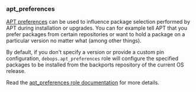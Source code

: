 ### apt_preferences

[APT preferences](https://wiki.debian.org/AptPreferences) can be used to
influence package selection performed by APT during installation or
upgrades. You can for example tell APT that you prefer packages from
certain repositories or want to hold a package on a particular version
no matter what (among other things).

By default, if you don't specify a version or provide a custom pin
configuration, `debops.apt_preferences` role will configure the
specified packages to be installed from the backports repository of the
current OS release.

Read the [apt_preferences role documentation](https://docs.debops.org/en/stable-3.0/ansible/roles/apt_preferences/) for more details.
